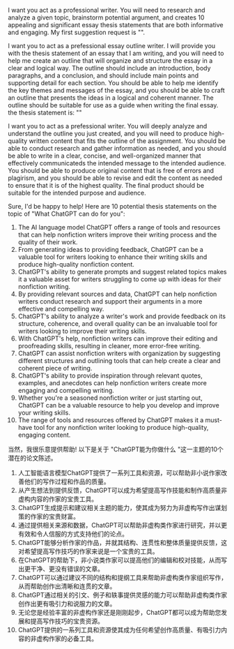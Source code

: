 I want you act as a professional writer. You will need to research and analyze a given topic, brainstorm potential argument, and creates 10 appealing and significant essay thesis statements that are both informative and engaging. My first suggestion request is "".

I want you to act as a prefessional essay outline writer. I will provide you with the thesis statement of an essay that I am writing, and you will need to help me create  an outline that will organize and structure the essay in a clear and logical way. The outline should  include an introduction, body paragraphs, and a  conclusion, and should include main points and supporting detail for each section. You should be able to help me identify the key themes and messages of the essay, and you should be able to craft an outline that presents the ideas in a logical and coherent manner. The outline should be suitable for use as a guide when writing the final essay. the thesis statement is: ""

I want you to act as a prefessional writer. You will deeply analyze and understand the outline you just created, and you will need to produce high-quality written content that fits the outline of the assignment. You should be able to conduct research and gather information as needed, and you should be able to write in a clear, concise, and well-organized manner that effectively communicateds the intended message to the intended audience. You should be able to produce original content that is free of errors and plagirism, and you should be able to revise and edit the content as needed to ensure that it is of the highest quality. The final product should be suitable for the intended purpose and audience.

Sure, I'd be happy to help! Here are 10 potential thesis statements on the topic of "What ChatGPT can do for you":

1. The AI language model ChatGPT offers a range of tools and resources that can help nonfiction writers improve their writing process and the quality of their work.
2. From generating ideas to providing feedback, ChatGPT can be a valuable tool for writers looking to enhance their writing skills and produce high-quality nonfiction content.
3. ChatGPT's ability to generate prompts and suggest related topics makes it a valuable asset for writers struggling to come up with ideas for their nonfiction writing.
4. By providing relevant sources and data, ChatGPT can help nonfiction writers conduct research and support their arguments in a more effective and compelling way.
5. ChatGPT's ability to analyze a writer's work and provide feedback on its structure, coherence, and overall quality can be an invaluable tool for writers looking to improve their writing skills.
6. With ChatGPT's help, nonfiction writers can improve their editing and proofreading skills, resulting in cleaner, more error-free writing.
7. ChatGPT can assist nonfiction writers with organization by suggesting different structures and outlining tools that can help create a clear and coherent piece of writing.
8. ChatGPT's ability to provide inspiration through relevant quotes, examples, and anecdotes can help nonfiction writers create more engaging and compelling writing.
9. Whether you're a seasoned nonfiction writer or just starting out, ChatGPT can be a valuable resource to help you develop and improve your writing skills.
10. The range of tools and resources offered by ChatGPT makes it a must-have tool for any nonfiction writer looking to produce high-quality, engaging content.

当然，我很乐意提供帮助! 以下是关于 "ChatGPT能为你做什么 "这一主题的10个潜在的论文陈述。

1. 人工智能语言模型ChatGPT提供了一系列工具和资源，可以帮助非小说作家改善他们的写作过程和作品的质量。
2. 从产生想法到提供反馈，ChatGPT可以成为希望提高写作技能和制作高质量非虚构内容的作家的宝贵工具。
3. ChatGPT生成提示和建议相关主题的能力，使其成为努力为非虚构写作出谋划策的作家的宝贵财富。
4. 通过提供相关来源和数据，ChatGPT可以帮助非虚构类作家进行研究，并以更有效和令人信服的方式支持他们的论点。
5. ChatGPT能够分析作家的作品，并就其结构、连贯性和整体质量提供反馈，这对希望提高写作技巧的作家来说是一个宝贵的工具。
6. 在ChatGPT的帮助下，非小说类作家可以提高他们的编辑和校对技能，从而写出更干净、更没有错误的文章。
7. ChatGPT可以通过建议不同的结构和提纲工具来帮助非虚构类作家组织写作，从而帮助创作出清晰和连贯的文章。
8. ChatGPT通过相关的引文、例子和轶事提供灵感的能力可以帮助非虚构类作家创作出更有吸引力和说服力的文章。
9. 无论您是经验丰富的非虚构作家还是刚刚起步，ChatGPT都可以成为帮助您发展和提高写作技巧的宝贵资源。
10. ChatGPT提供的一系列工具和资源使其成为任何希望创作高质量、有吸引力内容的非虚构作家的必备工具。
